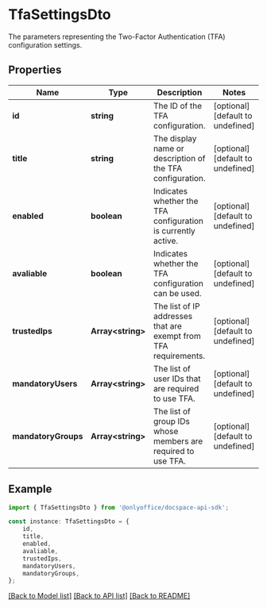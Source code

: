 # TfaSettingsDto

The parameters representing the Two-Factor Authentication (TFA) configuration settings.

## Properties

Name | Type | Description | Notes
------------ | ------------- | ------------- | -------------
**id** | **string** | The ID of the TFA configuration. | [optional] [default to undefined]
**title** | **string** | The display name or description of the TFA configuration. | [optional] [default to undefined]
**enabled** | **boolean** | Indicates whether the TFA configuration is currently active. | [optional] [default to undefined]
**avaliable** | **boolean** | Indicates whether the TFA configuration can be used. | [optional] [default to undefined]
**trustedIps** | **Array&lt;string&gt;** | The list of IP addresses that are exempt from TFA requirements. | [optional] [default to undefined]
**mandatoryUsers** | **Array&lt;string&gt;** | The list of user IDs that are required to use TFA. | [optional] [default to undefined]
**mandatoryGroups** | **Array&lt;string&gt;** | The list of group IDs whose members are required to use TFA. | [optional] [default to undefined]

## Example

```typescript
import { TfaSettingsDto } from '@onlyoffice/docspace-api-sdk';

const instance: TfaSettingsDto = {
    id,
    title,
    enabled,
    avaliable,
    trustedIps,
    mandatoryUsers,
    mandatoryGroups,
};
```

[[Back to Model list]](../README.md#documentation-for-models) [[Back to API list]](../README.md#documentation-for-api-endpoints) [[Back to README]](../README.md)
